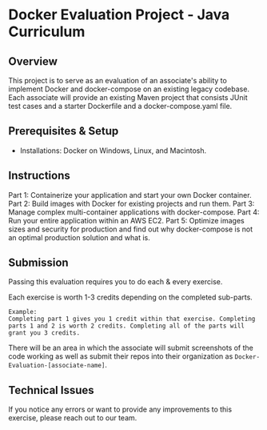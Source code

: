 # Docker Evaluation Project - Java Curriculum

## Overview
This project is to serve as an evaluation of an associate's ability to implement Docker and docker-compose on an existing legacy codebase. Each associate will provide an existing Maven project that consists JUnit test cases and a starter Dockerfile and a docker-compose.yaml file.

## Prerequisites & Setup
- Installations: Docker on Windows, Linux, and Macintosh.

## Instructions
Part 1: Containerize your application and start your own Docker container.
Part 2: Build images with Docker for existing projects and run them.
Part 3: Manage complex multi-container applications with docker-compose.
Part 4: Run your entire application within an AWS EC2.
Part 5: Optimize images sizes and security for production and find out why docker-compose is not an optimal production solution and what is.

## Submission
Passing this evaluation requires you to do each & every exercise. 

Each exercise is worth 1-3 credits depending on the completed sub-parts.
```
Example:
Completing part 1 gives you 1 credit within that exercise. Completing parts 1 and 2 is worth 2 credits. Completing all of the parts will grant you 3 credits.
```
There will be an area in which the associate will submit screenshots of the code working as well as submit their repos into their organization as `Docker-Evaluation-[associate-name]`.

## Technical Issues
If you notice any errors or want to provide any improvements to this exercise, please reach out to our team.